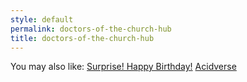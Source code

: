 ```yaml
---
style: default
permalink: doctors-of-the-church-hub
title: doctors-of-the-church-hub
---
```

You may also like:
[Surprise! Happy Birthday!](http://scp-wiki.net/surprise-happy-birthday)
[Acidverse](http://scp-wiki.net/acidverse)